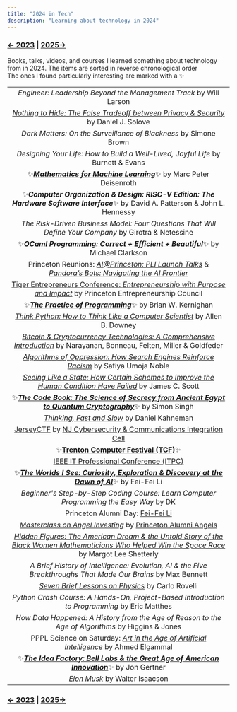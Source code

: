 ```yaml
---
title: "2024 in Tech"
description: "Learning about technology in 2024"
---
```


### [← 2023](/2023/12/31/learn-2023) | [2025→](/2025/12/31/learn-2025)

Books, talks, videos, and courses I learned something about technology from in 2024. The items are sorted in reverse chronological order\
The ones I found particularly interesting are marked with a ✨

| |
| :---: |
| *Engineer: Leadership Beyond the Management Track* by Will Larson |
| [*Nothing to Hide: The False Tradeoff between Privacy & Security*](https://papers.ssrn.com/sol3/papers.cfm?abstract_id=3976770) by Daniel J. Solove | 
| *Dark Matters: On the Surveillance of Blackness* by Simone Brown |
| *Designing Your Life: How to Build a Well-Lived, Joyful Life* by Burnett & Evans | 
| ✨[***Mathematics for Machine Learning***](https://mml-book.github.io/)✨ by Marc Peter Deisenroth |
| ✨***Computer Organization & Design: RISC-V Edition: The Hardware Software Interface***✨ by David A. Patterson & John L. Hennessy |
| *The Risk-Driven Business Model: Four Questions That Will Define Your Company* by Girotra & Netessine |
| ✨[***OCaml Programming: Correct + Efficient + Beautiful***](https://cs3110.github.io/textbook/cover.html)✨ by Michael Clarkson |
| Princeton Reunions: [*AI@Princeton: PLI Launch Talks*](https://reunions.princeton.edu/event/aiprinceton-pli-launch-talks/) & [*Pandora’s Bots: Navigating the AI Frontier*](https://reunions.princeton.edu/event/alumni-faculty-forum-pandoras-bots-navigating-the-ai-frontier/) |
| [Tiger Entrepreneurs Conference: *Entrepreneurship with Purpose and Impact*](https://entrepreneurs.princeton.edu/reunions-2024-tiger-entrepreneurs-conference-and-startup-competition) by Princeton Entrepreneurship Council |
| ✨[***The Practice of Programming***](https://en.wikipedia.org/wiki/The_Practice_of_Programming)✨ by Brian W. Kernighan |
| [*Think Python: How to Think Like a Computer Scientist*](https://allendowney.github.io/ThinkPython/) by Allen B. Downey |
| [*Bitcoin & Cryptocurrency Technologies: A Comprehensive Introduction*](https://bitcoinbook.cs.princeton.edu/) by Narayanan, Bonneau, Felten, Miller & Goldfeder |
| [*Algorithms of Oppression: How Search Engines Reinforce Racism*](https://en.wikipedia.org/wiki/Algorithms_of_Oppression) by Safiya Umoja Noble |
| [*Seeing Like a State: How Certain Schemes to Improve the Human Condition Have Failed*](https://en.wikipedia.org/wiki/Seeing_Like_a_State) by James C. Scott |
| ✨[***The Code Book: The Science of Secrecy from Ancient Egypt to Quantum Cryptography***](https://en.wikipedia.org/wiki/The_Code_Book)✨ by Simon Singh |
| [*Thinking, Fast and Slow*](https://en.wikipedia.org/wiki/Thinking,_Fast_and_Slow) by Daniel Kahneman |
| [JerseyCTF](https://www.jerseyctf.com/) by [NJ Cybersecurity & Communications Integration Cell](https://www.cyber.nj.gov/) | 
| ✨[**Trenton Computer Festival (TCF)**](https://tcf-nj.org/)✨ |
| [IEEE IT Professional Conference (ITPC)](https://princetonacm.acm.org/tcfpro/) |
| ✨[***The Worlds I See: Curiosity, Exploration & Discovery at the Dawn of AI***](https://paw.princeton.edu/article/princeton-pre-read-2024-worlds-i-see)✨ by Fei-Fei Li | 
| *Beginner's Step-by-Step Coding Course: Learn Computer Programming the Easy Way* by DK |
| Princeton Alumni Day: [Fei-Fei Li](https://alumni.princeton.edu/stories/alumni-day-honors-fei-fei-li-john-fitzpatrick) |
| [*Masterclass on Angel Investing*](https://apga.tigernet2.princeton.edu/events/74328) by [Princeton Alumni Angels](https://www.princetonalumniangels.org/) |
| [*Hidden Figures: The American Dream & the Untold Story of the Black Women Mathematicians Who Helped Win the Space Race*](https://en.wikipedia.org/wiki/Hidden_Figures_(book)) by Margot Lee Shetterly | 
| *A Brief History of Intelligence: Evolution, AI & the Five Breakthroughs That Made Our Brains* by Max Bennett |
| [*Seven Brief Lessons on Physics*](https://en.wikipedia.org/wiki/Seven_Brief_Lessons_on_Physics) by Carlo Rovelli |
| _Python Crash Course: A Hands-On, Project-Based Introduction to Programming_ by Eric Matthes |
| *How Data Happened: A History from the Age of Reason to the Age of Algorithms* by Higgins & Jones |
| PPPL Science on Saturday: [*Art in the Age of Artificial Intelligence*](https://www.pppl.gov/events/2024/science-saturday-art-age-artificial-intelligence) by Ahmed Elgammal |
| ✨[***The Idea Factory: Bell Labs & the Great Age of American Innovation***](https://en.wikipedia.org/wiki/The_Idea_Factory)✨ by Jon Gertner |
| [*Elon Musk*](https://en.wikipedia.org/wiki/Elon_Musk_(Isaacson_book)) by Walter Isaacson |

### [← 2023](/2023/12/31/learn-2023) | [2025→](/2025/12/31/learn-2025)
